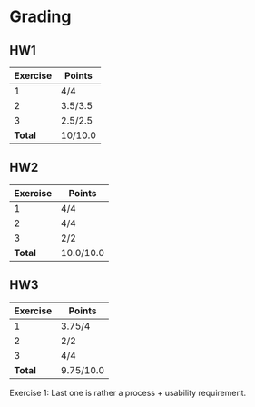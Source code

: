 # Grading

## HW1

| Exercise  | Points  |
|-----------|---------|
| 1         | 4/4     |
| 2         | 3.5/3.5 |
| 3         | 2.5/2.5 |
| **Total** | 10/10.0 |



## HW2

| Exercise  | Points    |
|-----------|-----------|
| 1         | 4/4       |
| 2         | 4/4       |
| 3         | 2/2       |
| **Total** | 10.0/10.0 |


## HW3

| Exercise  | Points    |
|-----------|-----------|
| 1         | 3.75/4    |
| 2         | 2/2       |
| 3         | 4/4       |
| **Total** | 9.75/10.0 |

Exercise 1: Last one is rather a process + usability requirement.

